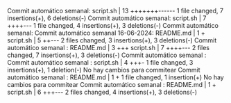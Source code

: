 Commit automático semanal:  script.sh | 13 +++++++------
 1 file changed, 7 insertions(+), 6 deletions(-)
Commit automático semanal:  script.sh | 7 ++++---
 1 file changed, 4 insertions(+), 3 deletions(-)
Commit automático semanal: 
Commit automático semanal 16-06-2024:  README.md | 1 +
 script.sh | 5 ++---
 2 files changed, 3 insertions(+), 3 deletions(-)
Commit automático semanal :  README.md | 3 +++
 script.sh | 7 ++++---
 2 files changed, 7 insertions(+), 3 deletions(-)
Commit automático semanal : 
Commit automático semanal :  script.sh | 4 +++-
 1 file changed, 3 insertions(+), 1 deletion(-)
No hay cambios para commitear
Commit automático semanal :  README.md | 1 +
 1 file changed, 1 insertion(+)
No hay cambios para commitear
Commit automático semanal :  README.md | 1 +
 script.sh | 6 +++---
 2 files changed, 4 insertions(+), 3 deletions(-)
